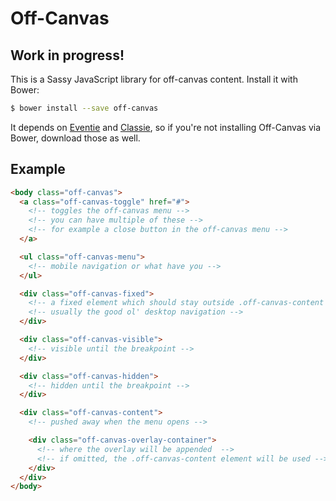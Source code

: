 # Off-Canvas

## Work in progress!

This is a Sassy JavaScript library for off-canvas content. Install it with
Bower:

```sh
$ bower install --save off-canvas
```

It depends on [Eventie][eventie] and [Classie][classie], so if you're not
installing Off-Canvas via Bower, download those as well.

## Example

```html
<body class="off-canvas">
  <a class="off-canvas-toggle" href="#">
    <!-- toggles the off-canvas menu -->
    <!-- you can have multiple of these -->
    <!-- for example a close button in the off-canvas menu -->
  </a>

  <ul class="off-canvas-menu">
    <!-- mobile navigation or what have you -->
  </ul>

  <div class="off-canvas-fixed">
    <!-- a fixed element which should stay outside .off-canvas-content -->
    <!-- usually the good ol' desktop navigation -->
  </div>

  <div class="off-canvas-visible">
    <!-- visible until the breakpoint -->
  </div>

  <div class="off-canvas-hidden">
    <!-- hidden until the breakpoint -->
  </div>

  <div class="off-canvas-content">
    <!-- pushed away when the menu opens -->

    <div class="off-canvas-overlay-container">
      <!-- where the overlay will be appended  -->
      <!-- if omitted, the .off-canvas-content element will be used -->
    </div>
  </div>
</body>
```

[eventie]: https://github.com/desandro/eventie
[classie]: https://github.com/desandro/classie
